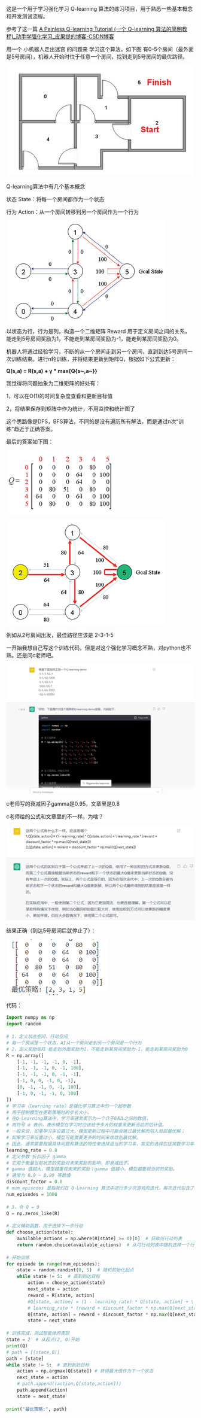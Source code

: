 这是一个用于学习强化学习 Q-learning 算法的练习项目，用于熟悉一些基本概念和开发测试流程。

参考了这一篇 [A Painless Q-learning Tutorial (一个 Q-learning 算法的简明教程)_动手学强化学习_皮果提的博客-CSDN博客](https://blog.csdn.net/itplus/article/details/9361915)

用一个 小机器人走出迷宫 的问题来 学习这个算法，如下图 有0-5个房间（最外面是5号房间），机器人开始时位于任意一个房间，找到走到5号房间的最优路径。

![](images/1.png)

Q-learning算法中有几个基本概念

状态 State：将每一个房间都作为一个状态

行为 Action：从一个房间转移到另一个房间作为一个行为

![](images/2.png)

以状态为行，行为是列，构造一个二维矩阵 Reward 用于定义房间之间的关系，能走到5号房间奖励为1，不能走到某房间奖励为-1，能走到某房间奖励为0。

机器人将通过经验学习，不断的从一个房间走到另一个房间，直到到达5号房间一次训练结束。进行n轮训练，并将结果更新到矩阵Q，根据如下公式更新：

**Q(s,a) = R(s,a) + γ * max{Q{s~,a~}}**

我觉得将问题抽象为二维矩阵的好处有：

1，可以在O(1)的时间复杂度查看和更新目标值

2，将结果保存到矩阵中作为统计，不用监控和统计图了

这个思路像是DFS，BFS算法，不同的是没有遍历所有解法，而是通过n次“训练”趋近于正确答案。

最后的答案如下图：

![](images/3.png)

 ![](images/4.png)

例如从2号房间出发，最佳路径应该是 2-3-1-5

一开始我想自己写这个训练代码，但是对这个强化学习概念不熟，对python也不熟。还是问c老师吧。

![](images/5.png)

c老师写的衰减因子gamma是0.95，文章里是0.8

c老师给的公式和文章里的不一样。为啥？

![](images/6.png)

结果正确（到达5号房间后就停止了）：

![](images/7.png)

代码：

```python
import numpy as np
import random

# 1，定义状态空间，行动空间
# 每一个房间是一个状态，AI从一个房间走到另一个房间是一个行为
# 2，定义奖励矩阵 能走到外面奖励为1，不能走到某房间奖励为-1，能走到某房间奖励为0
R = np.array([
    [-1, -1, -1, -1, 0, -1],
    [-1, -1, -1, 0, -1, 100],
    [-1, -1, -1, 0, -1, -1],
    [-1, 0, 0, -1, 0, -1],
    [0, -1, -1, 0, -1, 100],
    [-1, 0, -1, -1, 0, 100]
])
# 学习率（learning rate）是强化学习算法中的一个超参数
# 用于控制模型在更新策略时的步长大小。
# 在Q-Learning算法中，学习率通常表示为一个介于0和1之间的数值，
# 用符号 α 表示，表示模型在学习时应该给予多大的权重来更新当前的估计值。
# 一般来说，如果学习率设置过大，模型更新过程中可能会跳过最优解而陷入局部最优解；
# 如果学习率设置过小，模型可能需要更多的时间来收敛到最优解。
# 因此，通常需要根据具体问题和算法的特性来选择适当的学习率，常见的选择包括常数学习率、衰减学习率和自适应学习率等。
learning_rate = 0.8
# 定义参数 折扣因子 gamma
# 它用于衡量当前状态的奖励对未来奖励的影响，即衰减因子。
# gamma 值越大，模型越重视未来的奖励；gamma 值越小，模型越重视当前的奖励。
# 通常为 0.9 ~ 0.99 等数值
discount_factor = 0.8
# num_episodes 是指我们在 Q-Learning 算法中进行多少次游戏的迭代，每次迭代包含了若干轮决策，直到达到终止状态
num_episodes = 1000

# 3，令 Q = 0
Q = np.zeros_like(R) 

# 定义辅助函数，用于选择下一步行动
def choose_action(state):
    available_actions = np.where(R[state] >= 0)[0]  # 获取可行动列表 
    return random.choice(available_actions)  # 从可行动列表中随机选择一个行动

# 开始训练
for episode in range(num_episodes):
    state = random.randint(0, 5)  # 随机初始化起点
    while state != 5:  # 直到到达目标
        action = choose_action(state)
        next_state = action
        reward = R[state, action] 
        #Q[state, action] = (1 - learning_rate) * Q[state, action] + \
        # learning_rate * (reward + discount_factor * np.max(Q[next_state]))
        Q[state, action] = reward + discount_factor * np.max(Q[next_state])
        state = next_state

# 训练完成，测试智能体的表现
state = 2  # 从起点(2, 0)开始
print(Q)
# path = [(state,0)]
path = [state]
while state != 5:  # 直到到达目标
    action = np.argmax(Q[state]) # 获得最大值作为下一个状态
    next_state = action
    # path.append((action,Q[state,action]))
    path.append(action)
    state = next_state

print("最优策略:", path)
```
